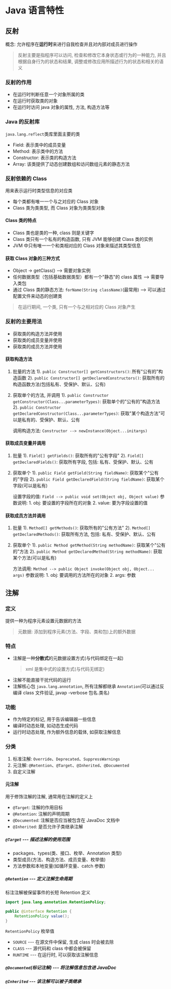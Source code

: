 # Java 语言特性

## 反射
概念: 允许程序在**运行时**来进行自我检查并且对内部对成员进行操作
> 反射主要是指程序可以访问, 检查和修改它本身状态或行为的一种能力, 并且根据自身行为的状态和结果, 调整或修改应用所描述行为的状态和相关的语义

### 反射的作用
- 在运行时判断任意一个对象所属的类
- 在运行时获取类的对象
- 在运行时访问 java 对象的属性, 方法, 构造方法等

### Java 的反射库
`java.lang.reflect`类库里面主要的类
- Field: 表示类中的成员变量
- Method: 表示类中的方法
- Constructor: 表示类的构造方法
- Array: 该类提供了动态创建数组和访问数组元素的静态方法

### 反射依赖的 Class
用来表示运行时类型信息的对应类
- 每个类都有唯一一个与之对应的 Class 对象
- Class 类为类类型, 而 Class 对象为类类型对象

#### Class 类的特点
- Class 类也是类的一种, class 则是关键字
- Class 类只有一个私有的构造函数, 只有 JVM 能够创建 Class 类的实例
- JVM 中只有唯一一个和类相对应的 Class 对象来描述其类型信息

#### 获取 Class 对象的三种方式
- Object -> getClass() --> 需要对象实例
- 任何数据类型（包括基础数据类型）都有一个"静态"的 class 属性 --> 需要导入类包
- 通过 Class 类的静态方法: `forName(String className)`(最常用) --> 可以通过配置文件来动态的创建类
> 在运行期间, 一个类, 只有一个与之相对应的 Class 对象产生

### 反射的主要用法
- 获取类的构造方法并使用
- 获取类的成员变量并使用
- 获取类的成员方法并使用

#### 获取构造方法
1. 批量的方法
    1). `public Constructor[] getConstructors()`: 所有"公有的"构造函数
    2). `public Constructor[] getDeclaredConstructors()`: 获取所有的构造函数方法(包括私有、受保护、默认、公有)
2. 获取单个的方法, 并调用
    1). `public Constructor getConstructor(Class...parameterTypes)`: 获取单个的"公有的"构造方法
    2). `public Constructor getDeclaredConstructor(Class...parameterTypes)`: 获取"某个构造方法"可以是私有的、受保护、默认、公有
   

    调用构造方法:
    `Constructor --> newInstance(Object...initargs)`
   
#### 获取成员变量并调用
1. 批量
    1). `Field[] getFields()`: 获取所有的"公有字段"
    2). `Field[] getDeclaredFields()`: 获取所有字段, 包括: 私有、受保护、默认、公有
2. 获取单个
    1). `public Field getField(String fieldName)`: 获取某个"公有的"字段
    2). `public Field getDeclaredField(String fieldName)`: 获取某个字段(可以是私有)
   

    设置字段的值:
    `Field --> public void set(Object obj, Object value)`
        参数说明:
            1. obj: 要设置的字段所在的对象
            2. value: 要为字段设置的值

#### 获取成员方法并调用
1. 批量
   1). `Method[] getMethods()`: 获取所有的"公有方法"
   2). `Method[] getDeclaredMethods()`: 获取所有方法, 包括: 私有、受保护、默认、公有
2. 获取单个
   1). `public Method getMethod(String methodName)`: 获取某个"公有的"方法
   2). `public Method getDeclaredMethod(String methodName)`: 获取某个方法(可以是私有)


    方法调用:
    `Method --> public Object invoke(Object obj, Object... args)`
        参数说明:
            1. obj: 要调用的方法所在的对象
            2. args: 参数


## 注解
### 定义
提供一种为程序元素设置元数据的方法
> 元数据: 添加到程序元素(方法、字段、类和包)上的额外数据

### 特点
- 注解是一种**分散式**的元数据设置方式(与代码绑定在一起)
  > xml 是集中式的设置方式(与代码无绑定)
- 注解不能直接干扰代码的运行
- 注解核心包 `java.lang.annotation`, 所有注解都继承 `Annotation`(可以通过反编译 class 文件验证, javap -verbose 包名.类名)

### 功能
- 作为特定的标记, 用于告诉编辑器一些信息
- 编译时动态处理, 如动态生成代码
- 运行时动态处理, 作为额外信息的载体, 如获取注解信息

### 分类
1. 标准注解: `Override`、`Deprecated`、`SuppressWarnings`
2. 元注解: `@Retention`、`@Target`、`@Inherited`、`@Documented`
3. 自定义注解

#### 元注解
用于修饰注解的注解, 通常用在注解的定义上

- `@Target`: 注解的作用目标
- `@Retention`: 注解的声明周期
- `@Documented`: 注解是否应当被包含在 JavaDoc 文档中
- `@Inherited`: 是否允许子类继承注解

##### `@Target` --- 描述注解的使用范围
- packages、types(类、接口、枚举、Annotation 类型)
- 类型成员(方法、构造方法、成员变量、枚举值)
- 方法参数和本地变量(如循环变量、catch 参数)

##### `@Retention` --- 定义注解生命周期
标注注解被保留事件的长短
Retention 定义
```java
import java.lang.annotation.RetentionPolicy;

public @interface Retention {
    RetentionPolicy value();
}
```
`RetentionPolicy` 枚举值
- `SOURCE` --- 在源文件中保留, 生成 class 时会被去除
- `CLASS` ---  源代码和 class 中都会被保留
- `RUNTIME` --- 在运行时, 可以获取该注解信息

##### `@Documented`(标记注解) --- 将注解信息包含进 JavaDoc
##### `@Inherited` --- 该注解可以被子类继承